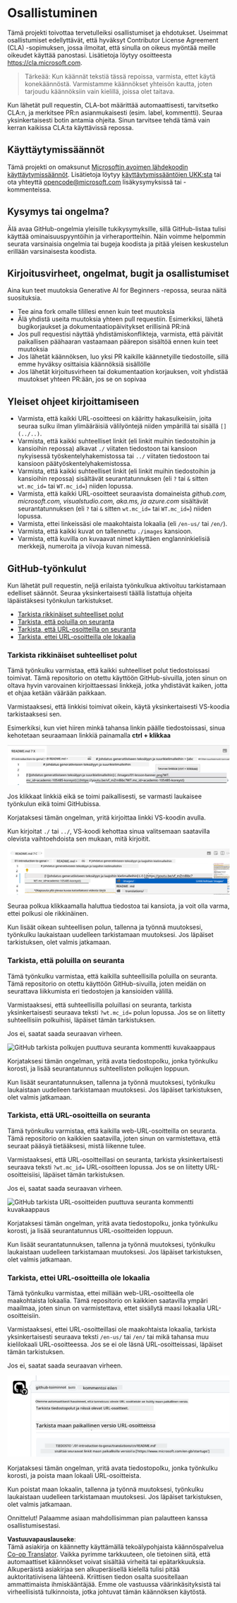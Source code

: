 <!--
CO_OP_TRANSLATOR_METADATA:
{
  "original_hash": "57c41f2af71001a2cff9d8eb797cb843",
  "translation_date": "2025-05-19T11:19:06+00:00",
  "source_file": "CONTRIBUTING.md",
  "language_code": "fi"
}
-->
# Osallistuminen

Tämä projekti toivottaa tervetulleiksi osallistumiset ja ehdotukset. Useimmat osallistumiset edellyttävät, että hyväksyt Contributor License Agreement (CLA) -sopimuksen, jossa ilmoitat, että sinulla on oikeus myöntää meille oikeudet käyttää panostasi. Lisätietoja löytyy osoitteesta <https://cla.microsoft.com>.

> Tärkeää: Kun käännät tekstiä tässä repoissa, varmista, ettet käytä konekäännöstä. Varmistamme käännökset yhteisön kautta, joten tarjoudu käännöksiin vain kielillä, joissa olet taitava.

Kun lähetät pull requestin, CLA-bot määrittää automaattisesti, tarvitsetko CLA:n, ja merkitsee PR:n asianmukaisesti (esim. label, kommentti). Seuraa yksinkertaisesti botin antamia ohjeita. Sinun tarvitsee tehdä tämä vain kerran kaikissa CLA:ta käyttävissä repossa.

## Käyttäytymissäännöt

Tämä projekti on omaksunut [Microsoftin avoimen lähdekoodin käyttäytymissäännöt](https://opensource.microsoft.com/codeofconduct/?WT.mc_id=academic-105485-koreyst). Lisätietoja löytyy [käyttäytymissääntöjen UKK:sta](https://opensource.microsoft.com/codeofconduct/faq/?WT.mc_id=academic-105485-koreyst) tai ota yhteyttä [opencode@microsoft.com](mailto:opencode@microsoft.com) lisäkysymyksissä tai -kommenteissa.

## Kysymys tai ongelma?

Älä avaa GitHub-ongelmia yleisille tukikysymyksille, sillä GitHub-listaa tulisi käyttää ominaisuuspyyntöihin ja virheraportteihin. Näin voimme helpommin seurata varsinaisia ongelmia tai bugeja koodista ja pitää yleisen keskustelun erillään varsinaisesta koodista.

## Kirjoitusvirheet, ongelmat, bugit ja osallistumiset

Aina kun teet muutoksia Generative AI for Beginners -repossa, seuraa näitä suosituksia.

* Tee aina fork omalle tilillesi ennen kuin teet muutoksia
* Älä yhdistä useita muutoksia yhteen pull requestiin. Esimerkiksi, lähetä bugikorjaukset ja dokumentaatiopäivitykset erillisinä PR:inä
* Jos pull requestisi näyttää yhdistämiskonflikteja, varmista, että päivität paikallisen päähaaran vastaamaan päärepon sisältöä ennen kuin teet muutoksia
* Jos lähetät käännöksen, luo yksi PR kaikille käännetyille tiedostoille, sillä emme hyväksy osittaisia käännöksiä sisällölle
* Jos lähetät kirjoitusvirheen tai dokumentaation korjauksen, voit yhdistää muutokset yhteen PR:ään, jos se on sopivaa

## Yleiset ohjeet kirjoittamiseen

- Varmista, että kaikki URL-osoitteesi on kääritty hakasulkeisiin, joita seuraa sulku ilman ylimääräisiä välilyöntejä niiden ympärillä tai sisällä `[](../..)`.
- Varmista, että kaikki suhteelliset linkit (eli linkit muihin tiedostoihin ja kansioihin repossa) alkavat `./` viitaten tiedostoon tai kansioon nykyisessä työskentelyhakemistossa tai `../` viitaten tiedostoon tai kansioon päätyöskentelyhakemistossa.
- Varmista, että kaikki suhteelliset linkit (eli linkit muihin tiedostoihin ja kansioihin repossa) sisältävät seurantatunnuksen (eli `?` tai `&` sitten `wt.mc_id=` tai `WT.mc_id=`) niiden lopussa.
- Varmista, että kaikki URL-osoitteet seuraavista domaineista _github.com, microsoft.com, visualstudio.com, aka.ms, ja azure.com_ sisältävät seurantatunnuksen (eli `?` tai `&` sitten `wt.mc_id=` tai `WT.mc_id=`) niiden lopussa.
- Varmista, ettei linkeissäsi ole maakohtaista lokaalia (eli `/en-us/` tai `/en/`).
- Varmista, että kaikki kuvat on tallennettu `./images` kansioon.
- Varmista, että kuvilla on kuvaavat nimet käyttäen englanninkielisiä merkkejä, numeroita ja viivoja kuvan nimessä.

## GitHub-työnkulut

Kun lähetät pull requestin, neljä erilaista työnkulkua aktivoituu tarkistamaan edelliset säännöt.
Seuraa yksinkertaisesti täällä listattuja ohjeita läpäistäksesi työnkulun tarkistukset.

- [Tarkista rikkinäiset suhteelliset polut](../..)
- [Tarkista, että poluilla on seuranta](../..)
- [Tarkista, että URL-osoitteilla on seuranta](../..)
- [Tarkista, ettei URL-osoitteilla ole lokaalia](../..)

### Tarkista rikkinäiset suhteelliset polut

Tämä työnkulku varmistaa, että kaikki suhteelliset polut tiedostoissasi toimivat.
Tämä repositorio on otettu käyttöön GitHub-sivuilla, joten sinun on oltava hyvin varovainen kirjoittaessasi linkkejä, jotka yhdistävät kaiken, jotta et ohjaa ketään väärään paikkaan.

Varmistaaksesi, että linkkisi toimivat oikein, käytä yksinkertaisesti VS-koodia tarkistaaksesi sen.

Esimerkiksi, kun viet hiiren minkä tahansa linkin päälle tiedostoissasi, sinua kehotetaan seuraamaan linkkiä painamalla **ctrl + klikkaa**

![VS-koodi seuraa linkkejä kuvakaappaus](../../translated_images/vscode-follow-link.f8e8fd9192241d8163db78371e22a7a4e032a1ca9219696d7eb3eb103d1b7544.fi.png)

Jos klikkaat linkkiä eikä se toimi paikallisesti, se varmasti laukaisee työnkulun eikä toimi GitHubissa.

Korjataksesi tämän ongelman, yritä kirjoittaa linkki VS-koodin avulla.

Kun kirjoitat `./` tai `../`, VS-koodi kehottaa sinua valitsemaan saatavilla olevista vaihtoehdoista sen mukaan, mitä kirjoitit.

![VS-koodi valitse suhteellinen polku kuvakaappaus](../../translated_images/vscode-select-relative-path.b2cf754af764c28401e8098dbd372d00e8d2ac89c6b75e59f1450f99cb6a4ede.fi.png)

Seuraa polkua klikkaamalla haluttua tiedostoa tai kansiota, ja voit olla varma, ettei polkusi ole rikkinäinen.

Kun lisäät oikean suhteellisen polun, tallenna ja työnnä muutoksesi, työnkulku laukaistaan uudelleen tarkistamaan muutoksesi.
Jos läpäiset tarkistuksen, olet valmis jatkamaan.

### Tarkista, että poluilla on seuranta

Tämä työnkulku varmistaa, että kaikilla suhteellisilla poluilla on seuranta.
Tämä repositorio on otettu käyttöön GitHub-sivuilla, joten meidän on seurattava liikkumista eri tiedostojen ja kansioiden välillä.

Varmistaaksesi, että suhteellisilla poluillasi on seuranta, tarkista yksinkertaisesti seuraava teksti `?wt.mc_id=` polun lopussa.
Jos se on liitetty suhteellisiin polkuihisi, läpäiset tämän tarkistuksen.

Jos ei, saatat saada seuraavan virheen.

![GitHub tarkista polkujen puuttuva seuranta kommentti kuvakaappaus](../../translated_images/github-check-paths-missing-tracking-comment.1442630ba6e07efa327f46d27447178ae1c6d3b9960023dee1a69dd50f8a3653.fi.png)

Korjataksesi tämän ongelman, yritä avata tiedostopolku, jonka työnkulku korosti, ja lisää seurantatunnus suhteellisten polkujen loppuun.

Kun lisäät seurantatunnuksen, tallenna ja työnnä muutoksesi, työnkulku laukaistaan uudelleen tarkistamaan muutoksesi.
Jos läpäiset tarkistuksen, olet valmis jatkamaan.

### Tarkista, että URL-osoitteilla on seuranta

Tämä työnkulku varmistaa, että kaikilla web-URL-osoitteilla on seuranta.
Tämä repositorio on kaikkien saatavilla, joten sinun on varmistettava, että seuraat pääsyä tietääksesi, mistä liikenne tulee.

Varmistaaksesi, että URL-osoitteillasi on seuranta, tarkista yksinkertaisesti seuraava teksti `?wt.mc_id=` URL-osoitteen lopussa.
Jos se on liitetty URL-osoitteisiisi, läpäiset tämän tarkistuksen.

Jos ei, saatat saada seuraavan virheen.

![GitHub tarkista URL-osoitteiden puuttuva seuranta kommentti kuvakaappaus](../../translated_images/github-check-urls-missing-tracking-comment.acd262e537606c01187cb5f4d248176839b5f512342ff9b6c367509ec285eebc.fi.png)

Korjataksesi tämän ongelman, yritä avata tiedostopolku, jonka työnkulku korosti, ja lisää seurantatunnus URL-osoitteiden loppuun.

Kun lisäät seurantatunnuksen, tallenna ja työnnä muutoksesi, työnkulku laukaistaan uudelleen tarkistamaan muutoksesi.
Jos läpäiset tarkistuksen, olet valmis jatkamaan.

### Tarkista, ettei URL-osoitteilla ole lokaalia

Tämä työnkulku varmistaa, ettei millään web-URL-osoitteella ole maakohtaista lokaalia.
Tämä repositorio on kaikkien saatavilla ympäri maailmaa, joten sinun on varmistettava, ettet sisällytä maasi lokaalia URL-osoitteisiin.

Varmistaaksesi, ettei URL-osoitteillasi ole maakohtaista lokaalia, tarkista yksinkertaisesti seuraava teksti `/en-us/` tai `/en/` tai mikä tahansa muu kielilokaali URL-osoitteessa.
Jos se ei ole läsnä URL-osoitteissasi, läpäiset tämän tarkistuksen.

Jos ei, saatat saada seuraavan virheen.

![GitHub tarkista maan lokaali kommentti kuvakaappaus](../../translated_images/github-check-country-locale-comment.15ae33688215cfe678e813c4dc0bf40d5d9341ee36dc95d6cc0684fa9a204224.fi.png)

Korjataksesi tämän ongelman, yritä avata tiedostopolku, jonka työnkulku korosti, ja poista maan lokaali URL-osoitteista.

Kun poistat maan lokaalin, tallenna ja työnnä muutoksesi, työnkulku laukaistaan uudelleen tarkistamaan muutoksesi.
Jos läpäiset tarkistuksen, olet valmis jatkamaan.

Onnittelut! Palaamme asiaan mahdollisimman pian palautteen kanssa osallistumisestasi.

**Vastuuvapauslauseke**:  
Tämä asiakirja on käännetty käyttämällä tekoälypohjaista käännöspalvelua [Co-op Translator](https://github.com/Azure/co-op-translator). Vaikka pyrimme tarkkuuteen, ole tietoinen siitä, että automaattiset käännökset voivat sisältää virheitä tai epätarkkuuksia. Alkuperäistä asiakirjaa sen alkuperäisellä kielellä tulisi pitää auktoritatiivisena lähteenä. Kriittisen tiedon osalta suositellaan ammattimaista ihmiskääntäjää. Emme ole vastuussa väärinkäsityksistä tai virheellisistä tulkinnoista, jotka johtuvat tämän käännöksen käytöstä.